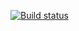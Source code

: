 [![Build status](https://ci.appveyor.com/api/projects/status/fwld5u2q5ikhf2fm?svg=true)](https://ci.appveyor.com/project/NataliaGracheva/aqa-4)